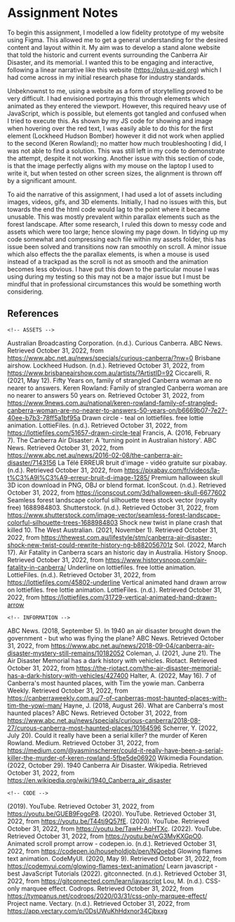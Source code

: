 # Assignment Notes

To begin this assignment, I modelled a low fidelity prototype of my website using Figma. This allowed me to get a general understanding for the desired content and layout within it. My aim was to develop a stand alone website that told the historic and current events surrounding the Canberra Air Disaster, and its memorial. I wanted this to be engaging and interactive, following a linear narrative like this website (https://plus.u-aid.org) which I had come across in my initial research phase for industry standards.

Unbeknownst to me, using a website as a form of storytelling proved to be very difficult. I had envisioned portraying this through elements which animated as they entered the viewport. However, this required heavy use of JavaScript, which is possible, but elements got tangled and confused when I tried to execute this. As shown by my JS code for showing and image when hovering over the red text, I was easily able to do this for the first element (Lockheed Hudson Bomber) however it did not work when applied to the second (Keren Rowland); no matter how much troubleshooting I did, I was not able to find a solution. This was still left in my code to demonstrate the attempt, despite it not working. Another issue with this section of code, is that the image perfectly aligns with my mouse on the laptop I used to write it, but when tested on other screen sizes, the alignment is thrown off by a significant amount.

To aid the narrative of this assignment, I had used a lot of assets including images, videos, gifs, and 3D elements. Initially, I had no issues with this, but towards the end the html code would lag to the point where it became unusable. This was mostly prevalent within parallax elements such as the forest landscape. After some research, I ruled this down to messy code and assets which were too large; hence slowing my page down. In tidying up my code somewhat and compressing each file within my assets folder, this has issue been solved and transitions now ran smoothly on scroll. A minor issue which also effects the the parallax elements, is when a mouse is used instead of a trackpad as the scroll is not as smooth and the animation becomes less obvious. I have put this down to the particular mouse I was using during my testing so this may not be a major issue but I must be mindful that in professional circumstances this would be something worth considering.



## References

    <!-- ASSETS -->
  Australian Broadcasting Corporation. (n.d.). Curious Canberra. ABC News. Retrieved October 31, 2022, from https://www.abc.net.au/news/specials/curious-canberra/?nw=0
  Brisbane airshow. Lockheed Hudson. (n.d.). Retrieved October 31, 2022, from https://www.brisbaneairshow.com.au/artists/?ArtistID=92
  Ciccarelli, R. (2021, May 12). Fifty Years on, family of strangled Canberra woman are no nearer to answers. Keren Rowland: Family of strangled Canberra woman are no nearer to answers 50 years on. Retrieved October 31, 2022, from https://www.9news.com.au/national/keren-rowland-family-of-strangled-canberra-woman-are-no-nearer-to-answers-50-years-on/b6669b07-7e27-40ee-b7b3-78ff5a1bf95a
  Drawn circle - teal on lottiefiles. free lottie animation. LottieFiles. (n.d.). Retrieved October 31, 2022, from https://lottiefiles.com/51657-drawn-circle-teal
  Francis, A. (2016, February 7). The Canberra Air Disaster: A 'turning point in Australian history'. ABC News. Retrieved October 31, 2022, from https://www.abc.net.au/news/2016-02-08/the-canberra-air-disaster/7143156
  La Télé ERREUR bruit d'image - vidéo gratuite sur pixabay. (n.d.). Retrieved October 31, 2022, from https://pixabay.com/fr/videos/la-t%C3%A9l%C3%A9-erreur-bruit-d-image-1285/
  Premium halloween skull 3D icon download in PNG, OBJ or blend format. IconScout. (n.d.). Retrieved October 31, 2022, from https://iconscout.com/3d/halloween-skull-6677602
  Seamless forest landscape colorful silhouette trees stock vector (royalty free) 1688984803. Shutterstock. (n.d.). Retrieved October 31, 2022, from https://www.shutterstock.com/image-vector/seamless-forest-landscape-colorful-silhouette-trees-1688984803
  Shock new twist in plane crash that killed 10. The West Australian. (2021, November 1). Retrieved October 31, 2022, from https://thewest.com.au/lifestyle/stm/canberra-air-disaster-shock-new-twist-could-rewrite-history-ng-b882056701z
  Sol. (2022, March 17). Air Fatality in Canberra scars an historic day in Australia. History Snoop. Retrieved October 31, 2022, from https://www.historysnoop.com/air-fatality-in-canberra/
  Underline on lottiefiles. free lottie animation. LottieFiles. (n.d.). Retrieved October 31, 2022, from https://lottiefiles.com/45802-underline
  Vertical animated hand drawn arrow on lottiefiles. free lottie animation. LottieFiles. (n.d.). Retrieved October 31, 2022, from https://lottiefiles.com/31729-vertical-animated-hand-drawn-arrow

    <!-- INFORMATION -->
  ABC News. (2018, September 5). In 1940 an air disaster brought down the government - but who was flying the plane? ABC News. Retrieved October 31, 2022, from https://www.abc.net.au/news/2018-09-04/canberra-air-disaster-mystery-still-remains/10182052
  Coleman, J. (2021, June 21). The Air Disaster Memorial has a dark history with vehicles. Riotact. Retrieved October 31, 2022, from https://the-riotact.com/the-air-disaster-memorial-has-a-dark-history-with-vehicles/427400
  Halter, A. (2022, May 16). 7 of Canberra's most haunted places, with Tim the yowie man. Canberra Weekly. Retrieved October 31, 2022, from https://canberraweekly.com.au/7-of-canberras-most-haunted-places-with-tim-the-yowi-man/
  Hayne, J. (2018, August 26). What are Canberra's most haunted places? ABC News. Retrieved October 31, 2022, from https://www.abc.net.au/news/specials/curious-canberra/2018-08-27/curous-canberra-most-haunted-places/10164596
  Scherrer, Y. (2022, July 20). Could it really have been a serial killer? the murder of Keren Rowland. Medium. Retrieved October 31, 2022, from https://medium.com/@yasminscherrer/could-it-really-have-been-a-serial-killer-the-murder-of-keren-rowland-5fbe5de06920
  Wikimedia Foundation. (2022, October 29). 1940 Canberra Air Disaster. Wikipedia. Retrieved October 31, 2022, from https://en.wikipedia.org/wiki/1940_Canberra_air_disaster

    <!-- CODE -->
  (2019). YouTube. Retrieved October 31, 2022, from https://youtu.be/GUEB9FogoP8.
  (2020). YouTube. Retrieved October 31, 2022, from https://youtu.be/T44tj9Q57fE.
  (2020). YouTube. Retrieved October 31, 2022, from https://youtu.be/TawH-AqHTXc.
  (2022). YouTube. Retrieved October 31, 2022, from https://youtu.be/wG3MyKXGpO0.
 Animated scroll prompt arrow - codepen.io. (n.d.). Retrieved October 31, 2022, from https://codepen.io/householdjob/pen/NQoebd
 Glowing flames text animation. CodeMyUI. (2020, May 9). Retrieved October 31, 2022, from https://codemyui.com/glowing-flames-text-animation/
 Learn javascript - best JavaScript Tutorials (2022). gitconnected. (n.d.). Retrieved October 31, 2022, from https://gitconnected.com/learn/javascript
 Lou, M. (n.d.). CSS-only marquee effect. Codrops. Retrieved October 31, 2022, from https://tympanus.net/codrops/2020/03/31/css-only-marquee-effect/
 Project name. Vectary. (n.d.). Retrieved October 31, 2022, from https://app.vectary.com/p/0DsUWuKhHdxnor34Cjbxxg
